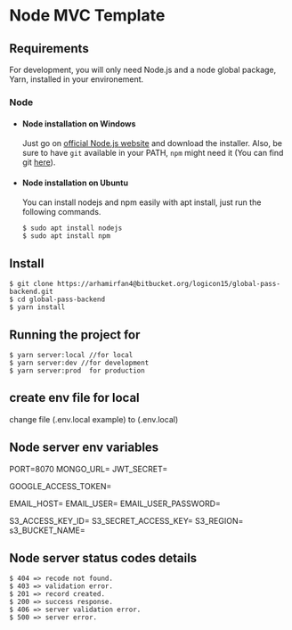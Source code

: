 # Node MVC Template

## Requirements

For development, you will only need Node.js and a node global package, Yarn, installed in your environement.

### Node
- #### Node installation on Windows

  Just go on [official Node.js website](https://nodejs.org/) and download the installer.
Also, be sure to have `git` available in your PATH, `npm` might need it (You can find git [here](https://git-scm.com/)).

- #### Node installation on Ubuntu

  You can install nodejs and npm easily with apt install, just run the following commands.

      $ sudo apt install nodejs
      $ sudo apt install npm

## Install

    $ git clone https://arhamirfan4@bitbucket.org/logicon15/global-pass-backend.git
    $ cd global-pass-backend
    $ yarn install


## Running the project for

    $ yarn server:local //for local
    $ yarn server:dev //for development
    $ yarn server:prod  for production

## create env file for local 
 change file (.env.local example) to (.env.local)


## Node server env variables

PORT=8070
MONGO_URL=
JWT_SECRET=


GOOGLE_ACCESS_TOKEN=

EMAIL_HOST=
EMAIL_USER=
EMAIL_USER_PASSWORD=

S3_ACCESS_KEY_ID=
S3_SECRET_ACCESS_KEY=
S3_REGION=
s3_BUCKET_NAME=



## Node server status codes details

    $ 404 => recode not found.
    $ 403 => validation error.
    $ 201 => record created.
    $ 200 => success response.
    $ 406 => server validation error.
    $ 500 => server error.



 
